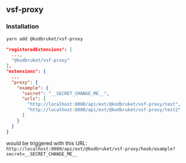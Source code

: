 ## vsf-proxy

### Installation

```sh
yarn add @kodbruket/vsf-proxy
```

```json
"registeredExtensions": [
  ...,
  "@kodbruket/vsf-proxy"
],
"extensions": {
  ...
  "proxy": {
    "example": {
      "secret": "__SECRET_CHANGE_ME__",
      "urls": [
        "http://localhost:8080/api/ext/@kodbruket/vsf-proxy/test",
        "http://localhost:8080/api/ext/@kodbruket/vsf-proxy/test2"
      ]
    }
  }
}
```

would be triggered with this URL: `http://localhost:8080/api/ext/@kodbruket/vsf-proxy/hook/example?secret=__SECRET_CHANGE_ME__`
